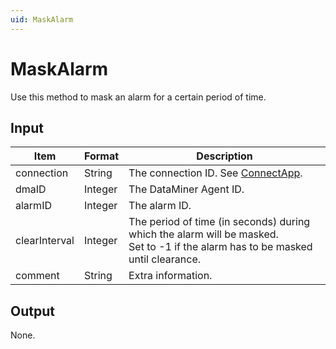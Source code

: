 ```yaml
---
uid: MaskAlarm
---
```


# MaskAlarm

Use this method to mask an alarm for a certain period of time.

## Input

| Item | Format | Description |
|--|--|--|
| connection | String | The connection ID. See [ConnectApp](xref:ConnectApp). |
| dmaID | Integer | The DataMiner Agent ID. |
| alarmID | Integer | The alarm ID. |
| clearInterval | Integer | The period of time (in seconds) during which the alarm will be masked.<br>Set to -1 if the alarm has to be masked until clearance. |
| comment | String | Extra information. |

## Output

None.
